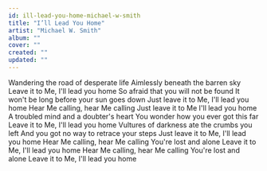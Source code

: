 ```yaml
---
id: ill-lead-you-home-michael-w-smith
title: "I’ll Lead You Home"
artist: "Michael W. Smith"
album: ""
cover: ""
created: ""
updated: ""
---
```


Wandering the road of desperate life
Aimlessly beneath the barren sky
Leave it to Me, I'll lead you home
So afraid that you will not be found
It won't be long before your sun goes down
Just leave it to Me, I'll lead you home
Hear Me calling, hear Me calling
Just leave it to Me
I'll lead you home
A troubled mind and a doubter's heart
You wonder how you ever got this far
Leave it to Me, I'll lead you home
Vultures of darkness ate the crumbs you left
And you got no way to retrace your steps
Just leave it to Me, I'll lead you home
Hear Me calling, hear Me calling
You're lost and alone
Leave it to Me, I'll lead you home
Hear Me calling, hear Me calling
You're lost and alone
Leave it to Me, I'll lead you home